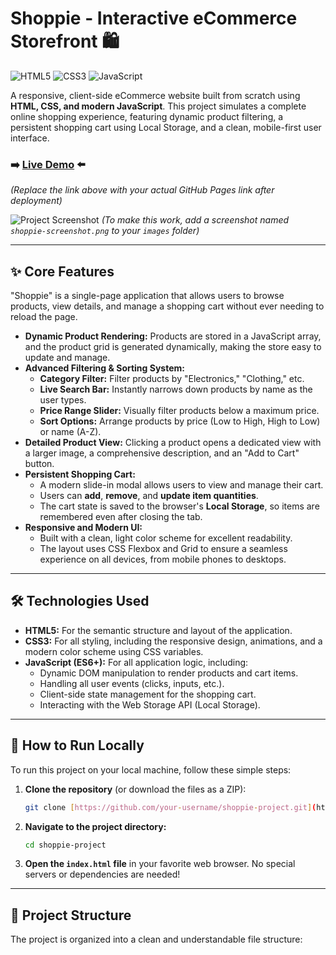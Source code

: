 # Shoppie - Interactive eCommerce Storefront 🛍️

![HTML5](https://img.shields.io/badge/HTML5-E34F26?style=for-the-badge&logo=html5&logoColor=white)
![CSS3](https://img.shields.io/badge/CSS3-1572B6?style=for-the-badge&logo=css3&logoColor=white)
![JavaScript](https://img.shields.io/badge/JavaScript-F7DF1E?style=for-the-badge&logo=javascript&logoColor=black)

A responsive, client-side eCommerce website built from scratch using **HTML, CSS, and modern JavaScript**. This project simulates a complete online shopping experience, featuring dynamic product filtering, a persistent shopping cart using Local Storage, and a clean, mobile-first user interface.

### ➡️ [Live Demo](https://your-username.github.io/shoppie-project/) ⬅️
*(Replace the link above with your actual GitHub Pages link after deployment)*

![Project Screenshot](./images/shoppie-screenshot.png)
*(To make this work, add a screenshot named `shoppie-screenshot.png` to your `images` folder)*

---

## ✨ Core Features

"Shoppie" is a single-page application that allows users to browse products, view details, and manage a shopping cart without ever needing to reload the page.

* **Dynamic Product Rendering:** Products are stored in a JavaScript array, and the product grid is generated dynamically, making the store easy to update and manage.
* **Advanced Filtering & Sorting System:**
    * **Category Filter:** Filter products by "Electronics," "Clothing," etc.
    * **Live Search Bar:** Instantly narrows down products by name as the user types.
    * **Price Range Slider:** Visually filter products below a maximum price.
    * **Sort Options:** Arrange products by price (Low to High, High to Low) or name (A-Z).
* **Detailed Product View:** Clicking a product opens a dedicated view with a larger image, a comprehensive description, and an "Add to Cart" button.
* **Persistent Shopping Cart:**
    * A modern slide-in modal allows users to view and manage their cart.
    * Users can **add**, **remove**, and **update item quantities**.
    * The cart state is saved to the browser's **Local Storage**, so items are remembered even after closing the tab.
* **Responsive and Modern UI:**
    * Built with a clean, light color scheme for excellent readability.
    * The layout uses CSS Flexbox and Grid to ensure a seamless experience on all devices, from mobile phones to desktops.

---

## 🛠️ Technologies Used

* **HTML5:** For the semantic structure and layout of the application.
* **CSS3:** For all styling, including the responsive design, animations, and a modern color scheme using CSS variables.
* **JavaScript (ES6+):** For all application logic, including:
    * Dynamic DOM manipulation to render products and cart items.
    * Handling all user events (clicks, inputs, etc.).
    * Client-side state management for the shopping cart.
    * Interacting with the Web Storage API (Local Storage).

---

## 🚀 How to Run Locally

To run this project on your local machine, follow these simple steps:

1.  **Clone the repository** (or download the files as a ZIP):
    ```bash
    git clone [https://github.com/your-username/shoppie-project.git](https://github.com/your-username/shoppie-project.git)
    ```
2.  **Navigate to the project directory:**
    ```bash
    cd shoppie-project
    ```
3.  **Open the `index.html` file** in your favorite web browser. No special servers or dependencies are needed!

---

## 📂 Project Structure

The project is organized into a clean and understandable file structure:
